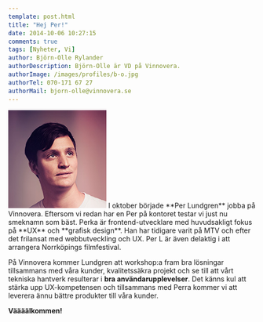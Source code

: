 ```yaml
---
template: post.html
title: "Hej Per!"
date: 2014-10-06 10:27:15 
comments: true
tags: [Nyheter, Vi]
author: Björn-Olle Rylander
authorDescription: Björn-Olle är VD på Vinnovera.
authorImage: /images/profiles/b-o.jpg
authorTel: 070-171 67 27
authorMail: bjorn-olle@vinnovera.se
---
```

<img src="/images/profiles/perlundgren.jpg" alt="Max" class="portrait" />
I oktober började **Per Lundgren** jobba på Vinnovera.<!--more--> Eftersom vi redan har en Per på kontoret testar vi just nu smeknamn som bäst. Perka är frontend-utvecklare med huvudsakligt fokus på **UX** och **grafisk design**. Han har tidigare varit på MTV och efter det frilansat med webbutveckling och UX. Per L är även delaktig i att arrangera Norrköpings filmfestival.

På Vinnovera kommer Lundgren att workshop:a fram bra lösningar tillsammans med våra kunder, kvalitetssäkra projekt och se till att vårt tekniska hantverk resulterar i **bra användarupplevelser**. Det känns kul att stärka upp UX-kompetensen och tillsammans med Perra kommer vi att leverera ännu bättre produkter till våra kunder. 

**Väääälkommen!**